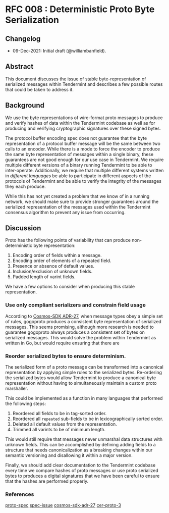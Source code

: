 # RFC 008 : Deterministic Proto Byte Serialization

## Changelog

- 09-Dec-2021: Initial draft (@williambanfield).

## Abstract

This document discusses the issue of stable byte-representation of serialized messages
within Tendermint and describes a few possible routes that could be taken to address it.

## Background

We use the byte representations of wire-format proto messages to produce
and verify hashes of data within the Tendermint codebase as well as for
producing and verifying cryptographic signatures over these signed bytes.

The protocol buffer encoding spec does not guarantee that the byte representation
of a protocol buffer message will be the same between two calls to an encoder.
While there is a mode to force the encoder to produce the same byte representation
of messages within a single binary, these guarantees are not good enough for our
use case in Tendermint. We require multiple different versions of a binary running
Tendermint to be able to inter-operate. Additionally, we require that multiple different
systems written in _different languages_ be able to participate in different aspects
of the protocols of Tendermint and be able to verify the integrity of the messages
they each produce.

While this has not yet created a problem that we know of in a running network, we should
make sure to provide stronger guarantees around the serialized representation of the messages
used within the Tendermint consensus algorithm to prevent any issue from occurring.


## Discussion

Proto has the following points of variability that can produce non-deterministic byte representation:

1. Encoding order of fields within a message.
2. Encoding order of elements of a repeated field.
3. Presence or absence of default values.
4. Inclusion/exclusion of unknown fields.
5. Padded length of varint fields.

We have a few options to consider when producing this stable representation.

### Use only compliant serializers and constrain field usage

According to [Cosmos-SDK ADR-27](cosmos-sdk-adr-27), when message types obey a simple 
set of rules, gogoproto produces a consistent byte representation of serialized messages.
This seems promising, although more research is needed to guarantee gogoproto always
produces a consistent set of bytes on serialized messages. This would solve the problem 
within Tendermint as written in Go, but would require ensuring that there are 

### Reorder serialized bytes to ensure determinism.

The serialized form of a proto message can be transformed into a canonical representation
by applying simple rules to the serialized bytes. Re-ordering the serialized bytes
would allow Tendermint to produce a canonical byte representation without having to 
simultaneously maintain a custom proto marshaller. 

This could be implemented as a function in many languages that performed the following steps:

1. Reordered all fields to be in tag-sorted order.
2. Reordered all `repeated` sub-fields to be in lexicographically sorted order.
3. Deleted all default values from the representation.
5. Trimmed all varints to be of minimum length.

This would still require that messages never unmarshal data structures with unknown fields.
This can be accomplished by defining adding fields to a structure that needs canonicalization
as a breaking changes within our semantic versioning and disallowing it within a major version.

Finally, we should add clear documentation to the Tendermint codebase every time we
compare hashes of proto messages or use proto serialized bytes to produces a
digital signatures that we have been careful to ensure that the hashes are performed
properly.

### References

[proto-spec]()
[spec-issue]()
[cosmos-sdk-adr-27]()
[cer-proto-3](https://github.com/regen-network/canonical-proto3)

